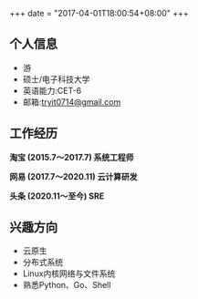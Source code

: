 +++
date = "2017-04-01T18:00:54+08:00"
+++

## 个人信息
- 游
- 硕士/电子科技大学
- 英语能力:CET-6
- 邮箱:tryit0714@gmail.com

## 工作经历
**淘宝 (2015.7～2017.7)   系统工程师**

**网易 (2017.7～2020.11)  云计算研发**

**头条 (2020.11～至今)    SRE**

## 兴趣方向 
- 云原生
- 分布式系统
- Linux内核网络与文件系统 
- 熟悉Python、Go、Shell
